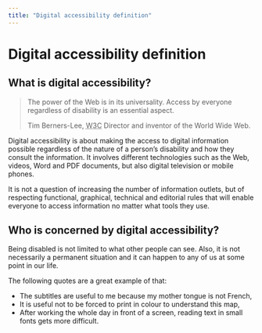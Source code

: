 ```yaml
---
title: "Digital accessibility definition"
---
```


# Digital accessibility definition

## What is digital accessibility?

<blockquote class="blockquote" cite="https://www.w3.org/Press/IPO-announce">
    <p>The power of the Web is in its universality. Access by everyone regardless of disability is an essential aspect.</p>
    <footer class="blockquote-footer">
        Tim Berners-Lee, <abbr title="World Wide Web Consortium">W3C</abbr> Director and inventor of the World Wide Web.
    </footer>
</blockquote>

Digital accessibility is about making the access to digital information possible regardless of the nature of a person’s disability and how they consult the information. It involves different technologies such as the Web, videos, Word and PDF documents, but also digital television or mobile phones. 

It is not a question of increasing the number of information outlets, but of respecting functional, graphical, technical and editorial rules that will enable everyone to access information no matter what tools they use.

## Who is concerned by digital accessibility?

Being disabled is not limited to what other people can see.
Also, it is not necessarily a permanent situation and it can happen to any of us at some point in our life.

<div class="sr-only">
    The following quotes are a great example of that:
    <ul>
        <li>The subtitles are useful to me because my mother tongue is not French,</li>
        <li>It is useful not to be forced to print in colour to understand this map,</li>
        <li>After working the whole day in front of a screen, reading text in small fonts gets more difficult.</li>
    </ul>
</div>

<img src="../images/chat.png" alt="" class="img-fluid">
